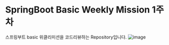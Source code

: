 # SpringBoot Basic Weekly Mission 1주차 
스프링부트 basic 위클리미션을 코드리뷰하는 Repository입니다.
![image](https://github.com/prgrms-be-devcourse/springboot-basic/assets/108210958/b1e2f624-8a29-43f1-af0f-0e7d8fae1f0f)

